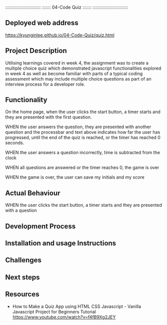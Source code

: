 ::::::::::::::::::::::::::::
::::::: 04-Code Quiz :::::::
::::::::::::::::::::::::::::

## Deployed web address 
https://kyunginlee.github.io/04-Code-Quiz/quiz.html

## Project Description
Utilising learnings covered in week 4, the assignment was to create a multiple choice quiz which demonstrated javascript functionalities explored in week 4 as well as become familiar with parts of a typical coding assessment which may include multiple choice questions as part of an interview process for a developer role.

## Functionality
On the home page, when the user clicks the start button, a timer starts and they are presented with the first question. 

WHEN the user answers the question, they are presented with another question and the processbar and text above indicates how far the user has progressed, until the end of the quiz is reached, or the timer has reached 0 seconds. 

WHEN the user answers a question incorrectly, time is subtracted from the clock

WHEN all questions are answered or the timer reaches 0, the game is over

WHEN the game is over, the user can save my initials and my score

## Actual Behaviour
WHEN the user clicks the start button, a timer starts and they are presented with a question

## Development Process

## Installation and usage Instructions

## Challenges


## Next steps

## Resources
* How to Make a Quiz App using HTML CSS Javascript - Vanilla Javascript Project for Beginners Tutorial https://www.youtube.com/watch?v=f4fB9Xg2JEY

